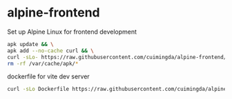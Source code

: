 # alpine-frontend

Set up Alpine Linux for frontend development
```sh
apk update && \
apk add --no-cache curl && \
curl -sLo- https://raw.githubusercontent.com/cuimingda/alpine-frontend/refs/heads/main/scripts/install.sh | sh && \
rm -rf /var/cache/apk/*
```

dockerfile for vite dev server
```sh
curl -sLo Dockerfile https://raw.githubusercontent.com/cuimingda/alpine-frontend/refs/heads/main/dockerfiles/vite-dev/Dockerfile
```